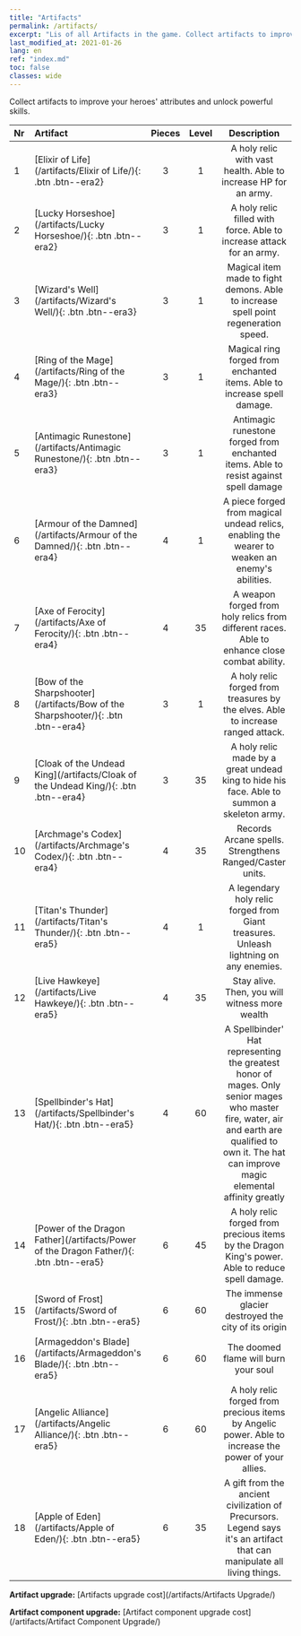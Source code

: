 ```yaml
---
title: "Artifacts"
permalink: /artifacts/
excerpt: "Lis of all Artifacts in the game. Collect artifacts to improve your heroes' attributes and unlock powerful skills."
last_modified_at: 2021-01-26
lang: en
ref: "index.md"
toc: false
classes: wide
---
```


  Collect artifacts to improve your heroes' attributes and unlock powerful skills.

  |  Nr  |    Artifact    | Pieces |  Level | Description   |
  |:-----|:---------------|:------:|:------:|:--------------:|
  | 1   | [Elixir of Life](/artifacts/Elixir of Life/){: .btn .btn--era2} | 3 | 1 | A holy relic with vast health. Able to increase HP for an army. |
  | 2   | [Lucky Horseshoe](/artifacts/Lucky Horseshoe/){: .btn .btn--era2} | 3 | 1 | A holy relic filled with force. Able to increase attack for an army. |
  | 3   | [Wizard's Well](/artifacts/Wizard's Well/){: .btn .btn--era3} | 3 | 1 | Magical item made to fight demons. Able to increase spell point regeneration speed. |
  | 4   | [Ring of the Mage](/artifacts/Ring of the Mage/){: .btn .btn--era3} | 3 | 1 | Magical ring forged from enchanted items. Able to increase spell damage. |
  | 5   | [Antimagic Runestone](/artifacts/Antimagic Runestone/){: .btn .btn--era3} | 3 | 1 | Antimagic runestone forged from enchanted items. Able to resist against spell damage |
  | 6   | [Armour of the Damned](/artifacts/Armour of the Damned/){: .btn .btn--era4} | 4 | 1 | A piece forged from magical undead relics, enabling the wearer to weaken an enemy's abilities. |
  | 7   | [Axe of Ferocity](/artifacts/Axe of Ferocity/){: .btn .btn--era4} | 4 | 35 | A weapon forged from holy relics from different races. Able to enhance close combat ability. |
  | 8   | [Bow of the Sharpshooter](/artifacts/Bow of the Sharpshooter/){: .btn .btn--era4} | 3 | 1 | A holy relic forged from treasures by the elves. Able to increase ranged attack. |
  | 9   | [Cloak of the Undead King](/artifacts/Cloak of the Undead King/){: .btn .btn--era4} | 3 | 35 | A holy relic made by a great undead king to hide his face. Able to summon a skeleton army. |
  | 10   | [Archmage's Codex](/artifacts/Archmage's Codex/){: .btn .btn--era4} | 4 | 35 | Records Arcane spells. Strengthens Ranged/Caster units. |
  | 11   | [Titan's Thunder](/artifacts/Titan's Thunder/){: .btn .btn--era5} | 4 | 1 | A legendary holy relic forged from Giant treasures. Unleash lightning on any enemies. |
  | 12   | [Live Hawkeye](/artifacts/Live Hawkeye/){: .btn .btn--era5} | 4 | 35 | Stay alive. Then, you will witness more wealth |
  | 13   | [Spellbinder's Hat](/artifacts/Spellbinder's Hat/){: .btn .btn--era5} | 4 | 60 | A Spellbinder' Hat representing the greatest honor of mages. Only senior mages who master fire, water, air and earth are qualified to own it. The hat can improve magic elemental affinity greatly |
  | 14   | [Power of the Dragon Father](/artifacts/Power of the Dragon Father/){: .btn .btn--era5} | 6 | 45 | A holy relic forged from precious items by the Dragon King's power. Able to reduce spell damage. |
  | 15   | [Sword of Frost](/artifacts/Sword of Frost/){: .btn .btn--era5} | 6 | 60 | The immense glacier destroyed the city of its origin |
  | 16   | [Armageddon's Blade](/artifacts/Armageddon's Blade/){: .btn .btn--era5} | 6 | 60 | The doomed flame will burn your soul |
  | 17   | [Angelic Alliance](/artifacts/Angelic Alliance/){: .btn .btn--era5} | 6 | 60 | A holy relic forged from precious items by Angelic power. Able to increase the power of your allies. |
  | 18   | [Apple of Eden](/artifacts/Apple of Eden/){: .btn .btn--era5} | 6 | 35 | A gift from the ancient civilization of Precursors. Legend says it's an artifact that can manipulate all living things. |


  **Artifact upgrade:** [Artifacts upgrade cost](/artifacts/Artifacts Upgrade/)

 **Artifact component upgrade:** [Artifact component upgrade cost](/artifacts/Artifact Component Upgrade/)


